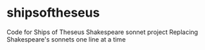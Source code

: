 # shipsoftheseus
Code for Ships of Theseus
Shakespeare sonnet project
Replacing Shakespeare's sonnets one line at a time
